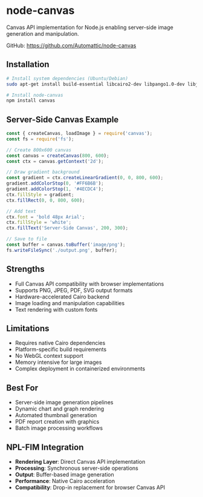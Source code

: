 # node-canvas

Canvas API implementation for Node.js enabling server-side image generation and manipulation.

GitHub: https://github.com/Automattic/node-canvas

## Installation

```bash
# Install system dependencies (Ubuntu/Debian)
sudo apt-get install build-essential libcairo2-dev libpango1.0-dev libjpeg-dev libgif-dev librsvg2-dev

# Install node-canvas
npm install canvas
```

## Server-Side Canvas Example

```javascript
const { createCanvas, loadImage } = require('canvas');
const fs = require('fs');

// Create 800x600 canvas
const canvas = createCanvas(800, 600);
const ctx = canvas.getContext('2d');

// Draw gradient background
const gradient = ctx.createLinearGradient(0, 0, 800, 600);
gradient.addColorStop(0, '#FF6B6B');
gradient.addColorStop(1, '#4ECDC4');
ctx.fillStyle = gradient;
ctx.fillRect(0, 0, 800, 600);

// Add text
ctx.font = 'bold 48px Arial';
ctx.fillStyle = 'white';
ctx.fillText('Server-Side Canvas', 200, 300);

// Save to file
const buffer = canvas.toBuffer('image/png');
fs.writeFileSync('./output.png', buffer);
```

## Strengths
- Full Canvas API compatibility with browser implementations
- Supports PNG, JPEG, PDF, SVG output formats
- Hardware-accelerated Cairo backend
- Image loading and manipulation capabilities
- Text rendering with custom fonts

## Limitations
- Requires native Cairo dependencies
- Platform-specific build requirements
- No WebGL context support
- Memory intensive for large images
- Complex deployment in containerized environments

## Best For
- Server-side image generation pipelines
- Dynamic chart and graph rendering
- Automated thumbnail generation
- PDF report creation with graphics
- Batch image processing workflows

## NPL-FIM Integration
- **Rendering Layer**: Direct Canvas API implementation
- **Processing**: Synchronous server-side operations
- **Output**: Buffer-based image generation
- **Performance**: Native Cairo acceleration
- **Compatibility**: Drop-in replacement for browser Canvas API
